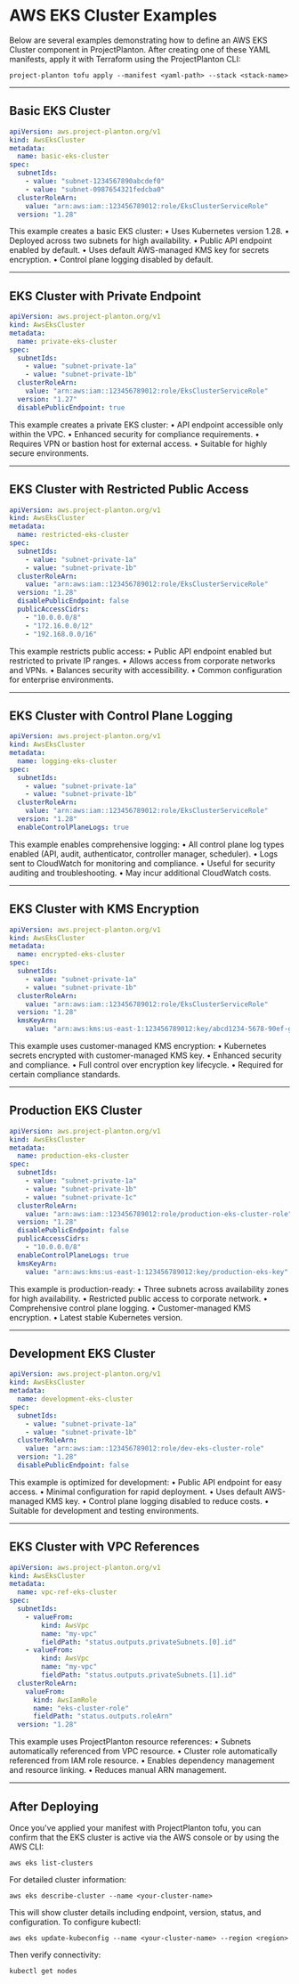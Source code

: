 # AWS EKS Cluster Examples

Below are several examples demonstrating how to define an AWS EKS Cluster component in
ProjectPlanton. After creating one of these YAML manifests, apply it with Terraform using the ProjectPlanton CLI:

```shell
project-planton tofu apply --manifest <yaml-path> --stack <stack-name>
```

---

## Basic EKS Cluster

```yaml
apiVersion: aws.project-planton.org/v1
kind: AwsEksCluster
metadata:
  name: basic-eks-cluster
spec:
  subnetIds:
    - value: "subnet-1234567890abcdef0"
    - value: "subnet-0987654321fedcba0"
  clusterRoleArn:
    value: "arn:aws:iam::123456789012:role/EksClusterServiceRole"
  version: "1.28"
```

This example creates a basic EKS cluster:
• Uses Kubernetes version 1.28.
• Deployed across two subnets for high availability.
• Public API endpoint enabled by default.
• Uses default AWS-managed KMS key for secrets encryption.
• Control plane logging disabled by default.

---

## EKS Cluster with Private Endpoint

```yaml
apiVersion: aws.project-planton.org/v1
kind: AwsEksCluster
metadata:
  name: private-eks-cluster
spec:
  subnetIds:
    - value: "subnet-private-1a"
    - value: "subnet-private-1b"
  clusterRoleArn:
    value: "arn:aws:iam::123456789012:role/EksClusterServiceRole"
  version: "1.27"
  disablePublicEndpoint: true
```

This example creates a private EKS cluster:
• API endpoint accessible only within the VPC.
• Enhanced security for compliance requirements.
• Requires VPN or bastion host for external access.
• Suitable for highly secure environments.

---

## EKS Cluster with Restricted Public Access

```yaml
apiVersion: aws.project-planton.org/v1
kind: AwsEksCluster
metadata:
  name: restricted-eks-cluster
spec:
  subnetIds:
    - value: "subnet-private-1a"
    - value: "subnet-private-1b"
  clusterRoleArn:
    value: "arn:aws:iam::123456789012:role/EksClusterServiceRole"
  version: "1.28"
  disablePublicEndpoint: false
  publicAccessCidrs:
    - "10.0.0.0/8"
    - "172.16.0.0/12"
    - "192.168.0.0/16"
```

This example restricts public access:
• Public API endpoint enabled but restricted to private IP ranges.
• Allows access from corporate networks and VPNs.
• Balances security with accessibility.
• Common configuration for enterprise environments.

---

## EKS Cluster with Control Plane Logging

```yaml
apiVersion: aws.project-planton.org/v1
kind: AwsEksCluster
metadata:
  name: logging-eks-cluster
spec:
  subnetIds:
    - value: "subnet-private-1a"
    - value: "subnet-private-1b"
  clusterRoleArn:
    value: "arn:aws:iam::123456789012:role/EksClusterServiceRole"
  version: "1.28"
  enableControlPlaneLogs: true
```

This example enables comprehensive logging:
• All control plane log types enabled (API, audit, authenticator, controller manager, scheduler).
• Logs sent to CloudWatch for monitoring and compliance.
• Useful for security auditing and troubleshooting.
• May incur additional CloudWatch costs.

---

## EKS Cluster with KMS Encryption

```yaml
apiVersion: aws.project-planton.org/v1
kind: AwsEksCluster
metadata:
  name: encrypted-eks-cluster
spec:
  subnetIds:
    - value: "subnet-private-1a"
    - value: "subnet-private-1b"
  clusterRoleArn:
    value: "arn:aws:iam::123456789012:role/EksClusterServiceRole"
  version: "1.28"
  kmsKeyArn:
    value: "arn:aws:kms:us-east-1:123456789012:key/abcd1234-5678-90ef-ghij-klmnopqrstuv"
```

This example uses customer-managed KMS encryption:
• Kubernetes secrets encrypted with customer-managed KMS key.
• Enhanced security and compliance.
• Full control over encryption key lifecycle.
• Required for certain compliance standards.

---

## Production EKS Cluster

```yaml
apiVersion: aws.project-planton.org/v1
kind: AwsEksCluster
metadata:
  name: production-eks-cluster
spec:
  subnetIds:
    - value: "subnet-private-1a"
    - value: "subnet-private-1b"
    - value: "subnet-private-1c"
  clusterRoleArn:
    value: "arn:aws:iam::123456789012:role/production-eks-cluster-role"
  version: "1.28"
  disablePublicEndpoint: false
  publicAccessCidrs:
    - "10.0.0.0/8"
  enableControlPlaneLogs: true
  kmsKeyArn:
    value: "arn:aws:kms:us-east-1:123456789012:key/production-eks-key"
```

This example is production-ready:
• Three subnets across availability zones for high availability.
• Restricted public access to corporate network.
• Comprehensive control plane logging.
• Customer-managed KMS encryption.
• Latest stable Kubernetes version.

---

## Development EKS Cluster

```yaml
apiVersion: aws.project-planton.org/v1
kind: AwsEksCluster
metadata:
  name: development-eks-cluster
spec:
  subnetIds:
    - value: "subnet-private-1a"
    - value: "subnet-private-1b"
  clusterRoleArn:
    value: "arn:aws:iam::123456789012:role/dev-eks-cluster-role"
  version: "1.28"
  disablePublicEndpoint: false
```

This example is optimized for development:
• Public API endpoint for easy access.
• Minimal configuration for rapid deployment.
• Uses default AWS-managed KMS key.
• Control plane logging disabled to reduce costs.
• Suitable for development and testing environments.

---

## EKS Cluster with VPC References

```yaml
apiVersion: aws.project-planton.org/v1
kind: AwsEksCluster
metadata:
  name: vpc-ref-eks-cluster
spec:
  subnetIds:
    - valueFrom:
        kind: AwsVpc
        name: "my-vpc"
        fieldPath: "status.outputs.privateSubnets.[0].id"
    - valueFrom:
        kind: AwsVpc
        name: "my-vpc"
        fieldPath: "status.outputs.privateSubnets.[1].id"
  clusterRoleArn:
    valueFrom:
      kind: AwsIamRole
      name: "eks-cluster-role"
      fieldPath: "status.outputs.roleArn"
  version: "1.28"
```

This example uses ProjectPlanton resource references:
• Subnets automatically referenced from VPC resource.
• Cluster role automatically referenced from IAM role resource.
• Enables dependency management and resource linking.
• Reduces manual ARN management.

---

## After Deploying

Once you've applied your manifest with ProjectPlanton tofu, you can confirm that the EKS cluster is active via the AWS console or by
using the AWS CLI:

```shell
aws eks list-clusters
```

For detailed cluster information:

```shell
aws eks describe-cluster --name <your-cluster-name>
```

This will show cluster details including endpoint, version, status, and configuration. To configure kubectl:

```shell
aws eks update-kubeconfig --name <your-cluster-name> --region <region>
```

Then verify connectivity:

```shell
kubectl get nodes
```
